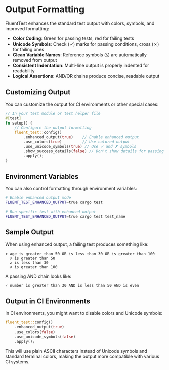 # Output Formatting

FluentTest enhances the standard test output with colors, symbols, and improved formatting:

- **Color Coding**: Green for passing tests, red for failing tests
- **Unicode Symbols**: Check (✓) marks for passing conditions, cross (✗) for failing ones
- **Clean Variable Names**: Reference symbols (`&`) are automatically removed from output
- **Consistent Indentation**: Multi-line output is properly indented for readability
- **Logical Assertions**: AND/OR chains produce concise, readable output

## Customizing Output

You can customize the output for CI environments or other special cases:

```rust
// In your test module or test helper file
#[test]
fn setup() {
    // Configure the output formatting
    fluent_test::config()
        .enhanced_output(true)    // Enable enhanced output
        .use_colors(true)         // Use colored output
        .use_unicode_symbols(true) // Use ✓ and ✗ symbols
        .show_success_details(false) // Don't show details for passing tests
        .apply();
}
```

## Environment Variables

You can also control formatting through environment variables:

```bash
# Enable enhanced output mode
FLUENT_TEST_ENHANCED_OUTPUT=true cargo test

# Run specific test with enhanced output
FLUENT_TEST_ENHANCED_OUTPUT=true cargo test test_name
```

## Sample Output

When using enhanced output, a failing test produces something like:

```
✗ age is greater than 50 OR is less than 30 OR is greater than 100
  ✗ is greater than 50
  ✗ is less than 30
  ✗ is greater than 100
```

A passing AND chain looks like:

```
✓ number is greater than 30 AND is less than 50 AND is even
```

## Output in CI Environments

In CI environments, you might want to disable colors and Unicode symbols:

```rust
fluent_test::config()
    .enhanced_output(true)
    .use_colors(false)
    .use_unicode_symbols(false)
    .apply();
```

This will use plain ASCII characters instead of Unicode symbols and standard terminal colors, making the output more compatible with various CI systems.